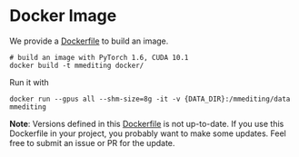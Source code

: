 # Docker Image

We provide a [Dockerfile](Dockerfile) to build an image.

```shell
# build an image with PyTorch 1.6, CUDA 10.1
docker build -t mmediting docker/
```

Run it with

```shell
docker run --gpus all --shm-size=8g -it -v {DATA_DIR}:/mmediting/data mmediting
```

**Note**:
Versions defined in this [Dockerfile](Dockerfile) is not up-to-date.
If you use this Dockerfile in your project, you probably want to make some updates.
Feel free to submit an issue or PR for the update.
